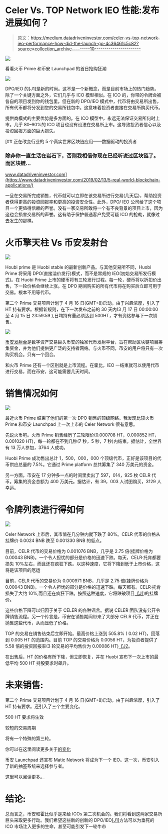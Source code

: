 # Celer Vs. TOP Network IEO 性能:发布进展如何？

> 原文：<https://medium.datadriveninvestor.com/celer-vs-top-network-ieo-performance-how-did-the-launch-go-4c36461c5c82?source=collection_archive---------10----------------------->

[![](img/5499e2bdcc1b614b4c416bbede8a3e51.png)](http://www.track.datadriveninvestor.com/1B9E)

看看火币 Prime 和币安 Launchpad 的首日抢购狂潮

![](img/8d168d0afb3e145d448500201f1d6f82.png)

DPO/IEO 的[J1]是新的时尚。这不是一个新概念，而是目前市场上的热门趋势。除了一个关键方面之外，它们几乎与 ICO 模型相似。在 ICO 的，你带的令牌会被各自的项目发到你的钱包里。但在新的 DPO/IEO 模式中，代币将由交易所出售，所有代币都将分发到您的交易所钱包中。这意味着投资者直接在交易所购买代币。

提供商模式的主要优势是多方面的。在 ICO 模型中，永远无法保证交易所何时上市。几乎 80–90%的 ICO 项目也没有设法在交易所上市。这导致投资者信心以及投资回报方面的巨大损失。

[](https://www.datadriveninvestor.com/2019/02/13/5-real-world-blockchain-applications/) [## 正在改变行业的 5 个真实世界区块链应用——数据驱动的投资者

### 除非你一直生活在岩石下，否则我相信你现在已经听说过区块链了。而区块链…

www.datadriveninvestor.com](https://www.datadriveninvestor.com/2019/02/13/5-real-world-blockchain-applications/) 

一旦在交易所完成销售，代币就可以立即在该交易所进行交易(几天后)，帮助投资者获得更高的投资回报率和更高的投资安全性。此外，DPO/ IEO 公司给了这个项目一个更值得信赖的声誉。没有一家交易所敢将一个有不良背景的项目上市，因为这也会损害交易所的声誉。这有助于保护普通客户免受可疑 ICO 的抢劫，就像过去发生的那样。

# 火币擎天柱 Vs 币安发射台

![](img/540e901e8f6d8f0bd1deed6364401b7f.png)

Houbi prime 是 Huobi stable 的最新创新产品。与其他交易所不同，Huobi Prime 将采用 DPO(直接溢价发行)模式，而不是常规的 IEO(初始交易所发行模式)。在 Huobi Prime 上市的硬币将有三轮发行过程。每一轮，硬币将以折扣价出售，下一轮价格会继续上涨。在 DPO 期间购买的所有代币将在购买后立即可用于交易。根本不用等代币。

第二个 Prime 交易项目计划于 4 月 16 日(GMT+8)启动。由于兴趣浓厚，引入了 HT 持有要求。根据新规则，在下一次发布之前的 30 天内(3 月 17 日 00:00:00 至 4 月 15 日 23:59:59 ),日均持有量必须达到 500HT，才有资格参与下一次销售。

![](img/cac0a3aba947263f3e4aa9050e10e5bb.png)

[币安发射台](https://launchpad.binance.com/?lang=en)是数字资产交易巨头币安的独家代币发射平台，旨在帮助区块链项目筹集资金，并为他们提供更广泛的支持者网络。与火币不同，币安的用户将只有一次购买机会。只有一个回合。

和火币 Prime 还有一个区别就是上市流程。在霍比，IEO 一结束就可以使用代币进行交易，而在币安，这可能需要几天时间。

# 销售情况如何

![](img/9a3f1c91f2abfe86cda89fc99f46fbdf.png)

最近火币 Prime 结束了他们的第一次 DPO 销售的顶级网络。我发现比较火币 Prime 和币安 Launchpad 上一次上市的 Celer Network 很有意思。

先说火币吧。火币 Prime 销售经历了三轮限价(0.000708 HT，0.000852 HT，0.001020 HT)，每一轮都在不到几秒(7 秒，5 秒，7 秒)内结束。据估计，全世界有 13 万人参加，3764 人成功。

Huobi Prime 成功售出总计 1，500，000，000 个顶级代币，正好是该项目的代币供应总量的 7.5%。它通过 Prime platform 总共筹集了 340 万美元的资金。

另一方面，币安在 17 分钟多一点的时间里卖出了 597，014，925 枚 CELR 代币。筹集的资金总额为 400 万美元。据估计，有 39，003 人试图购买，3129 人幸运。

# 令牌列表进行得如何

![](img/949d588434b1967f63f8fc965824ad67.png)

Celer Network 上市后，其市值在几分钟内就下跌了 80%。CELR 代币的价格从挂牌价 0.0024 BNB 跌至 0.001330 BNB 的低点。

目前，CELR 代币的交易价格为 0.001076 BNB，几乎是 2.75 倍(挂牌价格为 0.00043 BNB)。一个令人担忧的部分是价格的迅速下跌。每天，CELR·托肯都要损失 10%左右，而且还在疯狂下跌。以这种速度，它将下降到低于上市价格，这将是该项目的厄运

目前，CELR 代币的交易价为 0.000971 BNB，几乎是 2.75 倍(挂牌价格为 0.00043 BNB)。一个令人担忧的部分是价格的迅速下跌。每天都有。CELR·托肯损失了大约 10%,而且还在疯狂下跌。按照这种速度，它将跌破项目[【J1](#_msocom_1))的挂牌价。

这些价格下降可以归因于关于 CELER 的各种谣言。据说 CELER 团队没有公开令牌销售流程。另一个传言是，币安在销售期间带来了大部分 CELR 代币，并正在抛售这些代币，从而压低了价格。

TOP 的交易在销售结束后立即开始。最高价格上涨到 505.8% ( 0.02 HT)，回落到 0.005 HT 的范围内。目前 TOP 的交易价格为 0.0056 HT，为投资者提供了 5.58 倍的投资回报率(3 轮交易的平均售价为 0.00086 HT)[【J2](#_msocom_2)。

在出售后，HT 的价格有所下降，但立即恢复，并在 Huobi 宣布下一次上市的最低平均 500 HT 持股要求时飙升。

# **未来销售:**

第二个 Prime 交易项目计划于 4 月 16 日(GMT+8)启动。由于兴趣浓厚，引入了 HT 持有要求。还引入了三个主要变化。

500 HT 要求将生效

较短的交易周期

将有一个特殊的第三轮。

你可以在这里阅读更多关于[的变化](https://blog.hbg.com/3-exciting-changes-on-the-way-for-huobi-prime/)

币安 Launchpad 还宣布 Matic Network 将成为下一个 IEO。这一次，币安引入了新的抽签系统来选择参与者。

这里可以阅读更多[。](https://support.binance.com/hc/en-us/articles/360026114611)

# **结论:**

总而言之，币安和霍比似乎是来给 ICOs 第二次机会的。我们将看到这两家交易所巨头采取更多行动。我们希望这些新的创新的 DPO/IEO[[J1]](#_msocom_1)方法可以为垂死的 ICO 市场注入更多的生命，甚至可能引发下一轮牛市